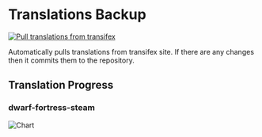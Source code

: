 # Translations Backup

[![Pull translations from transifex](https://github.com/dfint/translations-backup/actions/workflows/pull-translations.yml/badge.svg)](https://github.com/dfint/translations-backup/actions/workflows/pull-translations.yml)

Automatically pulls translations from transifex site. If there are any changes then it commits them to the repository.

## Translation Progress

### dwarf-fortress-steam

![Chart](https://quickchart.io/chart/render/sf-34572b6d-c5aa-43a4-8ac9-934468cdb7d2)
<!--
### dwarf-fortress

![Chart](https://quickchart.io/chart/render/sf-a9bc60a2-fa1c-4f22-b700-48b7d83c5716)
-->